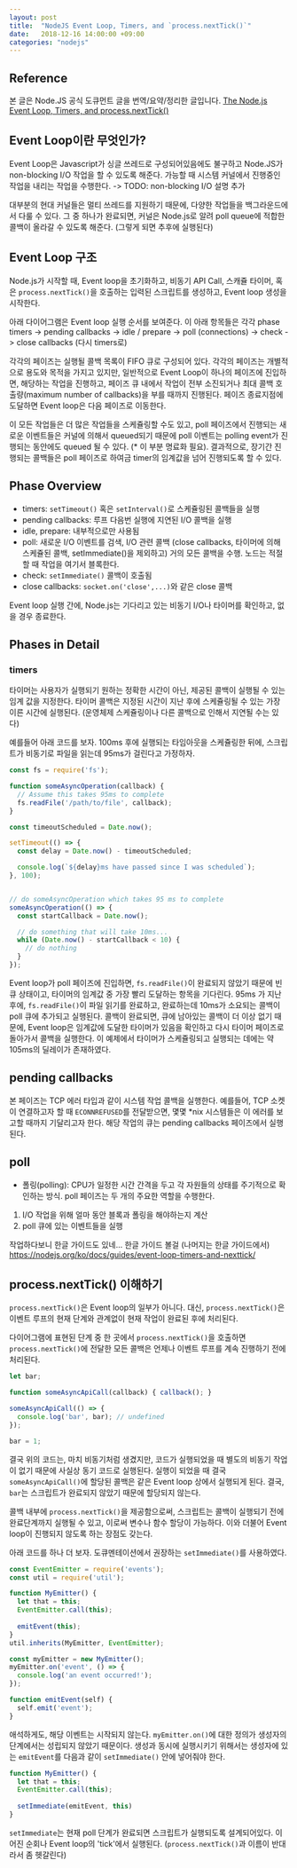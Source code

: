 ```yaml
---
layout: post
title:  "NodeJS Event Loop, Timers, and `process.nextTick()`"
date:   2018-12-16 14:00:00 +09:00
categories: "nodejs"
---
```


## Reference
본 글은 Node.JS 공식 도큐먼트 글을 번역/요약/정리한 글입니다.
[The Node.js Event Loop, Timers, and process.nextTick()][reference-01]

## Event Loop이란 무엇인가?
Event Loop은 Javascript가 싱글 쓰레드로 구성되어있음에도 불구하고 Node.JS가 non-blocking I/O 작업을 할 수 있도록 해준다. 가능할 때 시스템 커널에서 진행중인 작업을 내리는 작업을 수행한다.
-> TODO: non-blocking I/O 설명 추가

대부분의 현대 커널들은 멀티 쓰레드를 지원하기 때문에, 다양한 작업들을 백그라운드에서 다룰 수 있다. 그 중 하나가 완료되면, 커널은 Node.js로 알려 poll queue에 적합한 콜백이 올라갈 수 있도록 해준다. (그렇게 되면 추후에 실행된다)

## Event Loop 구조
Node.js가 시작할 때, Event loop을 초기화하고, 비동기 API Call, 스캐쥴 타이머, 혹은 `process.nextTick()`을 호출하는 입력된 스크립트를 생성하고, Event loop 생성을 시작한다.

아래 다이어그램은 Event loop 실행 순서를 보여준다. 이 아래 항목들은 각각 phase
timers -> pending callbacks -> idle / prepare -> poll (connections) -> check -> close callbacks (다시 timers로)

각각의 페이즈는 실행될 콜백 목록이 FIFO 큐로 구성되어 있다. 각각의 페이즈는 개별적으로 용도와 목적을 가지고 있지만, 일반적으로 Event Loop이 하나의 페이즈에 진입하면, 해당하는 작업을 진행하고, 페이즈 큐 내에서 작업이 전부 소진되거나 최대 콜백 호출량(maximum number of callbacks)을 부를 때까지 진행된다. 페이즈 종료지점에 도달하면 Event loop은 다음 페이즈로 이동한다.

이 모든 작업들은 더 많은 작업들을 스케쥴링할 수도 있고, poll 페이즈에서 진행되는 새로운 이벤트들은 커널에 의해서 queued되기 때문에 poll 이벤트는 polling event가 진행되는 동안에도 queued 될 수 있다. (* 이 부분 명료화 필요). 결과적으로, 장기간 진행되는 콜백들은 poll 페이즈로 하여금 timer의 임계값을 넘어 진행되도록 할 수 있다.

## Phase Overview
* timers: `setTimeout()` 혹은 `setInterval()`로 스케쥴링된 콜백들을 실행
* pending callbacks: 루프 다음번 실행에 지연된 I/O 콜백을 실행
* idle, prepare: 내부적으로만 사용됨
* poll: 새로운 I/O 이벤트를 검색, I/O 관련 콜백 (close callbacks, 타이머에 의해 스케쥴된 콜백, setImmediate()을 제외하고) 거의 모든 콜백을 수행. 노드는 적절할 때 작업을 여기서 블록한다.
* check: `setImmediate()` 콜백이 호출됨
* close callbacks: `socket.on('close',...)`와 같은 close 콜백

Event loop 실행 간에, Node.js는 기다리고 있는 비동기 I/O나 타이머를 확인하고, 없을 경우 종료한다.

## Phases in Detail
### timers
타이머는 사용자가 실행되기 원하는 정확한 시간이 아닌, 제공된 콜백이 실행될 수 있는 임계 값을 지정한다. 타이머 콜백은 지정된 시간이 지난 후에 스케쥴링될 수 있는 가장 이른 시간에 실행된다. (운영체제 스케쥴링이나 다른 콜백으로 인해서 지연될 수는 있다)

예를들어 아래 코드를 보자. 100ms 후에 실행되는 타임아웃을 스케쥴링한 뒤에, 스크립트가 비동기로 파일을 읽는데 95ms가 걸린다고 가정하자.
```javascript
const fs = require('fs');

function someAsyncOperation(callback) {
  // Assume this takes 95ms to complete
  fs.readFile('/path/to/file', callback);
}

const timeoutScheduled = Date.now();

setTimeout(() => {
  const delay = Date.now() - timeoutScheduled;

  console.log(`${delay}ms have passed since I was scheduled`);
}, 100);


// do someAsyncOperation which takes 95 ms to complete
someAsyncOperation(() => {
  const startCallback = Date.now();

  // do something that will take 10ms...
  while (Date.now() - startCallback < 10) {
    // do nothing
  }
});
```
Event loop가 poll 페이즈에 진입하면, `fs.readFile()`이 완료되지 않았기 때문에 빈 큐 상태이고, 타이머의 임계값 중 가장 빨리 도달하는 항목을 기다린다. 95ms 가 지난 후에, `fs.readFile()`이 파일 읽기를 완료하고, 완료하는데 10ms가 소요되는 콜백이 poll 큐에 추가되고 실행된다. 콜백이 완료되면, 큐에 남아있는 콜백이 더 이상 없기 때문에, Event loop은 임계값에 도달한 타이머가 있음을 확인하고 다시 타이머 페이즈로 돌아가서 콜백을 실행한다. 이 예제에서 타이머가 스케쥴링되고 실행되는 데에는 약 105ms의 딜레이가 존재하였다.

## pending callbacks
본 페이즈는 TCP 에러 타입과 같이 시스템 작업 콜백을 실행한다. 예를들어, TCP 소켓이 연결하고자 할 때 `ECONNREFUSED`를 전달받으면, 몇몇 *nix 시스템들은 이 에러를 보고할 때까지 기달리고자 한다. 해당 작업의 큐는 pending callbacks 페이즈에서 실행된다.

## poll
* 폴링(polling): CPU가 일정한 시간 간격을 두고 각 자원들의 상태를 주기적으로 확인하는 방식.
poll 페이즈는 두 개의 주요한 역할을 수행한다.
1. I/O 작업을 위해 얼마 동안 블록과 폴링을 해야하는지 계산
2. poll 큐에 있는 이벤트들을 실행

작업하다보니 한글 가이드도 있네... 한글 가이드 볼걸 (나머지는 한글 가이드에서)
https://nodejs.org/ko/docs/guides/event-loop-timers-and-nexttick/

## process.nextTick() 이해하기
`process.nextTick()`은 Event loop의 일부가 아니다. 대신, `process.nextTick()`은 이벤트 루프의 현재 단계와 관계없이 현재 작업이 완료된 후에 처리된다.

다이어그램에 표현된 단계 중 한 곳에서 `process.nextTick()`을 호출하면 `process.nextTick()`에 전달한 모든 콜백은 언제나 이벤트 루프를 계속 진행하기 전에 처리된다.

```javascript
let bar;

function someAsyncApiCall(callback) { callback(); }

someAsyncApiCall(() => {
  console.log('bar', bar); // undefined
});

bar = 1;
```
결국 위의 코드는, 마치 비동기처럼 생겼지만, 코드가 실행되었을 때 별도의 비동기 작업이 없기 때문에 사실상 동기 코드로 실행된다. 실행이 되었을 때 결국 `someAsyncApiCall()`에 할당된 콜백은 같은 Event loop 상에서 실행되게 된다. 결국, `bar`는 스크립트가 완료되지 않았기 때문에 할당되지 않는다.

콜백 내부에 `process.nextTick()`을 제공함으로써, 스크립트는 콜백이 실행되기 전에 완료단계까지 실행될 수 있고, 이로써 변수나 함수 할당이 가능하다. 이와 더불어 Event loop이 진행되지 않도록 하는 장점도 갖는다.

아래 코드를 하나 더 보자. 도큐멘테이션에서 권장하는 `setImmediate()`를 사용하였다.
```javascript
const EventEmitter = require('events');
const util = require('util');

function MyEmitter() {
  let that = this;
  EventEmitter.call(this);
  
  emitEvent(this);
}
util.inherits(MyEmitter, EventEmitter);

const myEmitter = new MyEmitter();
myEmitter.on('event', () => {
  console.log('an event occurred!');
});

function emitEvent(self) {
  self.emit('event');
}
```
애석하게도, 해당 이벤트는 시작되지 않는다. `myEmitter.on()`에 대한 정의가 생성자의 단계에서는 성립되지 않았기 때문이다. 생성과 동시에 실행시키기 위해서는 생성자에 있는 `emitEvent`를 다음과 같이 `setImmediate()` 안에 넣어줘야 한다.

```javascript
function MyEmitter() {
  let that = this;
  EventEmitter.call(this);
  
  setImmediate(emitEvent, this)
}
```
`setImmediate`는 현재 poll 단계가 완료되면 스크립트가 실행되도록 설계되어있다. 이어진 순회나 Event loop의 'tick'에서 실행된다. (`process.nextTick()`과 이름이 반대라서 좀 헷갈린다)

[reference-01]:https://nodejs.org/en/docs/guides/event-loop-timers-and-nexttick/
